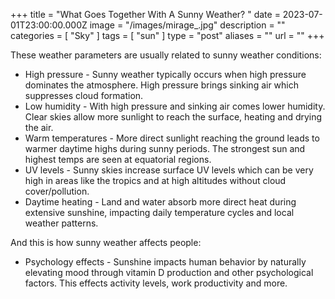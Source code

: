 +++
title = "What Goes Together With A Sunny Weather? "
date = 2023-07-01T23:00:00.000Z
image = "/images/mirage_.jpg"
description = ""
categories = [ "Sky" ]
tags = [ "sun" ]
type = "post"
aliases = ""
url = ""
+++

These weather parameters are usually related to sunny weather conditions:

* High pressure - Sunny weather typically occurs when high pressure dominates the atmosphere. High pressure brings sinking air which suppresses cloud formation.
* Low humidity - With high pressure and sinking air comes lower humidity. Clear skies allow more sunlight to reach the surface, heating and drying the air.
* Warm temperatures - More direct sunlight reaching the ground leads to warmer daytime highs during sunny periods. The strongest sun and highest temps are seen at equatorial regions.
* UV levels - Sunny skies increase surface UV levels which can be very high in areas like the tropics and at high altitudes without cloud cover/pollution.
* Daytime heating - Land and water absorb more direct heat during extensive sunshine, impacting daily temperature cycles and local weather patterns.

And this is how sunny weather affects people:

* Psychology effects - Sunshine impacts human behavior by naturally elevating mood through vitamin D production and other psychological factors. This effects activity levels, work productivity and more.
